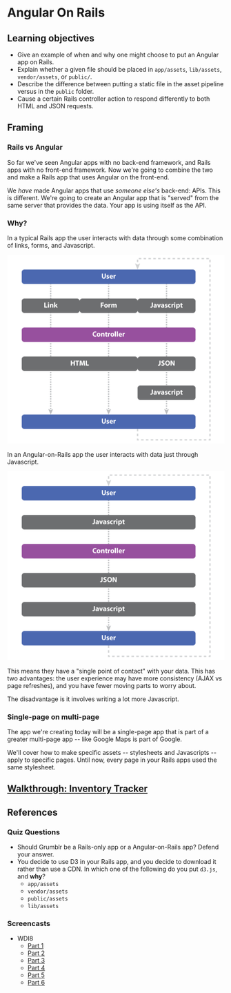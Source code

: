 # Angular On Rails

## Learning objectives
- Give an example of when and why one might choose to put an Angular app on Rails.
- Explain whether a given file should be placed in `app/assets`, `lib/assets`, `vendor/assets`, or `public/`.
- Describe the difference between putting a static file in the asset pipeline versus in the `public` folder.
- Cause a certain Rails controller action to respond differently to both HTML and JSON requests.

## Framing

### Rails vs Angular

So far we've seen Angular apps with no back-end framework, and Rails apps with no front-end framework. Now we're going to combine the two and make a Rails app that uses Angular on the front-end.

We *have* made Angular apps that use *someone else's* back-end: APIs. This is different. We're going to create an Angular app that is "served" from the same server that provides the data. Your app is using itself as the API.

### Why?

In a typical Rails app the user interacts with data through some combination of links, forms, and Javascript.

![Typical Rails](images/request-normal.png)

In an Angular-on-Rails app the user interacts with data just through Javascript.

![Angular and Rails](images/request-angular.png)

This means they have a "single point of contact" with your data. This has two advantages: the user experience may have more consistency (AJAX vs page refreshes), and you have fewer moving parts to worry about.

The disadvantage is it involves writing a lot more Javascript.

### Single-page on multi-page

The app we're creating today will be a single-page app that is part of a greater multi-page app -- like Google Maps is part of Google.

We'll cover how to make specific assets -- stylesheets and Javascripts -- apply to specific pages. Until now, every page in your Rails apps used the same stylesheet.

## [Walkthrough: Inventory Tracker](walkthrough.md)

## References

### Quiz Questions
- Should Grumblr be a Rails-only app or a Angular-on-Rails app? Defend your answer.
- You decide to use D3 in your Rails app, and you decide to download it rather than use a CDN. In which one of the following do you put `d3.js`, and **why**?
  - `app/assets`
  - `vendor/assets`
  - `public/assets`
  - `lib/assets`

### Screencasts
- WDI8
  - [Part 1](https://youtu.be/EP1RO_AX9kE)
  - [Part 2](https://youtu.be/efQoUcQwyLY)
  - [Part 3](https://youtu.be/4Kc5AwEc028)
  - [Part 4](https://youtu.be/KElJ2nhYoOg)
  - [Part 5](https://youtu.be/KqHFxIWGXIE)
  - [Part 6](https://youtu.be/a21SsRQFKIo)
